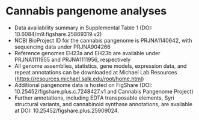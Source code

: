 # Cannabis pangenome analyses 

* Data availability summary in Supplemental Table 1 (DOI: 10.6084/m9.figshare.25869319.v2)
* NCBI BioProject ID for the cannabis pangenome is PRJNA1140642, with sequencing data under PRJNA904266
* Reference genomes EH23a and EH23b are available under PRJNA1111955 and PRJNA1111956, respectively
* All genome assemblies, statistics, gene models, expression data, and repeat annotations can be downloaded at Michael Lab Resources (https://resources.michael.salk.edu/root/home.html)
* Additional pangenome data is hosted on FigShare (DOI: 10.25452/figshare.plus.c.7248427.v1 and Cannabis Pangenome Project)
* Further annotations, including EDTA transposable elements, Syri structural variants, and cannabinoid synthase annotations, are available at DOI: 10.25452/figshare.plus.25909024.
